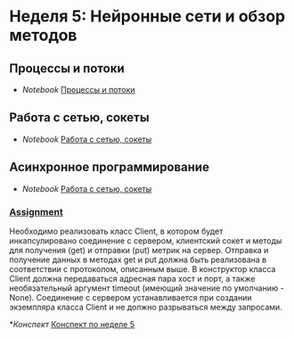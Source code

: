# Неделя 5: Нейронные сети и обзор методов
## Процессы и потоки
 * _Notebook_ [Процессы и потоки](week_5/notebooks/process_and_threads.html)


## Работа с сетью, сокеты
 * _Notebook_ [Работа с сетью, сокеты](week_5/notebooks/network_and_sockets.html)

## Асинхронное программирование
 * _Notebook_ [Работа с сетью, сокеты](week_5/notebooks/asyncio_programming.html)

### [Assignment](week_5/assignment/assignment.py)
Необходимо реализовать класс Client, в котором будет инкапсулировано соединение с сервером, клиентский сокет и методы для получения (get) и отправки (put) метрик на сервер. Отправка и получение данных в методах get и put должна быть реализована в соответствии с протоколом, описанным выше. В конструктор класса Client должна передаваться адресная пара хост и порт, а также необязательный аргумент timeout (имеющий значение по умолчанию - None). Соединение с сервером устанавливается при создании экземпляра класса Client  и не должно разрываться между запросами. 

 *_Конспект_ [Конспект по неделе 5](week_5/materials/w5.pdf)
